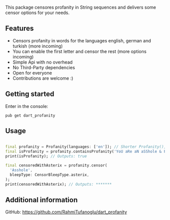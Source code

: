 <!-- 
A Profanity filter written in Dart.
-->

This package censores profanity in String sequences and delivers some censor options for your needs.

## Features

- Censors profanity in words for the languages english, german and turkish (more incoming)
- You can enable the first letter and censor the rest (more options incoming)
- Simple Api with no overhead
- No Third-Party dependencies
- Open for everyone
- Contributions are welcome :)

## Getting started

Enter in the console:

```
pub get dart_profanity
```

## Usage

```dart

final profanity = Profanity(languages: ['en']); // Shorter Profanity(), as en is the default
final isProfanity = profanity.containsProfanity('YoU aRe aN aSShole & FuCKer.');
print(isProfanity); // Outputs: true

final censoredWithAsterix = profanity.censor(
  'Asshole',
  bleepType: CensorBleepType.asterix,
);
print(censoredWithAsterix); // Outputs: *******
```

## Additional information

GitHub: https://github.com/RahmiTufanoglu/dart_profanity
